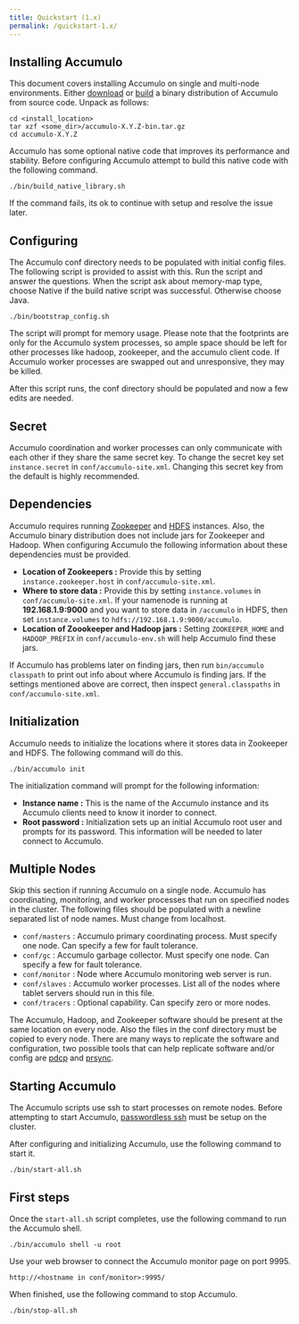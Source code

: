 ```yaml
---
title: Quickstart (1.x)
permalink: /quickstart-1.x/
---
```


## Installing Accumulo

This document covers installing Accumulo on single and multi-node environments. Either [download] or [build] a binary distribution of Accumulo from source code. Unpack as follows:

```
cd <install_location>
tar xzf <some_dir>/accumulo-X.Y.Z-bin.tar.gz
cd accumulo-X.Y.Z
```

Accumulo has some optional native code that improves its performance and stability. Before configuring Accumulo attempt to build this native code with the following command.

```
./bin/build_native_library.sh
```

If the command fails, its ok to continue with setup and resolve the issue later.

## Configuring

The Accumulo conf directory needs to be populated with initial config files. The following script is provided to assist with this. Run the script and answer the questions. When the script ask about memory-map type, choose Native if the build native script was successful. Otherwise choose Java.

```
./bin/bootstrap_config.sh
```

The script will prompt for memory usage. Please note that the footprints are only for the Accumulo system processes, so ample space should be left for other processes like hadoop, zookeeper, and the accumulo client code. If Accumulo worker processes are swapped out and unresponsive, they may be killed.

After this script runs, the conf directory should be populated and now a few edits are needed.

## Secret

Accumulo coordination and worker processes can only communicate with each other if they share the same secret key. To change the secret key set `instance.secret` in `conf/accumulo-site.xml`. Changing this secret key from the default is highly recommended.

## Dependencies

Accumulo requires running [Zookeeper][zookeeper] and [HDFS][hdfs] instances. Also, the Accumulo binary distribution does not include jars for Zookeeper and Hadoop. When configuring Accumulo the following information about these dependencies must be provided.

- **Location of Zookeepers :** Provide this by setting `instance.zookeeper.host` in `conf/accumulo-site.xml`.
- **Where to store data :** Provide this by setting `instance.volumes` in `conf/accumulo-site.xml`. If your namenode is running at __192.168.1.9:9000__ and you want to store data in `/accumulo` in HDFS, then set `instance.volumes` to `hdfs://192.168.1.9:9000/accumulo`.
- **Location of Zoookeeper and Hadoop jars :** Setting `ZOOKEEPER_HOME` and `HADOOP_PREFIX` in `conf/accumulo-env.sh` will help Accumulo find these jars.

If Accumulo has problems later on finding jars, then run `bin/accumulo classpath` to print out info about where Accumulo is finding jars. If the settings mentioned above are correct, then inspect `general.classpaths` in `conf/accumulo-site.xml`.

## Initialization

Accumulo needs to initialize the locations where it stores data in Zookeeper and HDFS. The following command will do this.

```./bin/accumulo init```

The initialization command will prompt for the following information:

- **Instance name :** This is the name of the Accumulo instance and its Accumulo clients need to know it inorder to connect.
- **Root password :** Initialization sets up an initial Accumulo root user and prompts for its password. This information will be needed to later connect to Accumulo.

## Multiple Nodes

Skip this section if running Accumulo on a single node. Accumulo has coordinating, monitoring, and worker processes that run on specified nodes in the cluster. The following files should be populated with a newline separated list of node names. Must change from localhost.

- `conf/masters` : Accumulo primary coordinating process. Must specify one node. Can specify a few for fault tolerance.
- `conf/gc` : Accumulo garbage collector. Must specify one node. Can specify a few for fault tolerance.
- `conf/monitor` : Node where Accumulo monitoring web server is run.
- `conf/slaves` : Accumulo worker processes. List all of the nodes where tablet servers should run in this file.
- `conf/tracers` : Optional capability. Can specify zero or more nodes.

The Accumulo, Hadoop, and Zookeeper software should be present at the same location on every node. Also the files in the conf directory must be copied to every node. There are many ways to replicate the software and configuration, two possible tools that can help replicate software and/or config are [pdcp] and [prsync].

## Starting Accumulo

The Accumulo scripts use ssh to start processes on remote nodes. Before attempting to start Accumulo, [passwordless ssh][ssh] must be setup on the cluster.

After configuring and initializing Accumulo, use the following command to start it.

```./bin/start-all.sh```

## First steps

Once the `start-all.sh` script completes, use the following command to run the Accumulo shell.

```./bin/accumulo shell -u root```

Use your web browser to connect the Accumulo monitor page on port 9995.

```http://<hostname in conf/monitor>:9995/```

When finished, use the following command to stop Accumulo.

```./bin/stop-all.sh```



[download]: http://accumulo.apache.org/
[build]: https://github.com/apache/accumulo/blob/1.8/README.md#building-
[zookeeper]: http://zookeeper.apache.org/
[hdfs]: http://http//hadoop.apache.org/
[pdcp]: https://code.google.com/p/pdsh/
[prsync]: https://code.google.com/p/parallel-ssh/
[ssh]: https://www.tecmint.com/ssh-passwordless-login-using-ssh-keygen-in-5-easy-steps/

